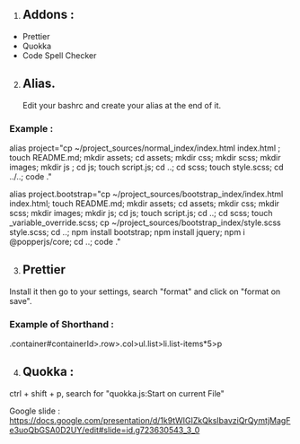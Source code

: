 1. ## Addons :

- Prettier
- Quokka
- Code Spell Checker

2. ## Alias.
   Edit your bashrc and create your alias at the end of it.

### Example :

alias project="cp ~/project_sources/normal_index/index.html index.html ; touch README.md; mkdir assets; cd assets; mkdir css; mkdir scss; mkdir images; mkdir js ; cd js; touch script.js; cd ..; cd scss; touch style.scss; cd ../..; code ."

alias project.bootstrap="cp ~/project_sources/bootstrap_index/index.html index.html; touch README.md; mkdir assets; cd assets; mkdir css; mkdir scss; mkdir images; mkdir js; cd js; touch script.js; cd ..; cd scss; touch \_variable_override.scss; cp ~/project_sources/bootstrap_index/style.scss style.scss; cd ..; npm install bootstrap; npm install jquery; npm i @popperjs/core; cd ..; code ."

3. ## Prettier

Install it then go to your settings, search "format" and click on "format on save".

### Example of Shorthand :

.container#containerId>.row>.col>ul.list>li.list-items\*5>p

4. ## Quokka :

ctrl + shift + p, search for "quokka.js:Start on current File"

Google slide : https://docs.google.com/presentation/d/1k9tWIGIZkQksIbavziQrQymtjMagFe3uoQbGSA0D2UY/edit#slide=id.g723630543_3_0
